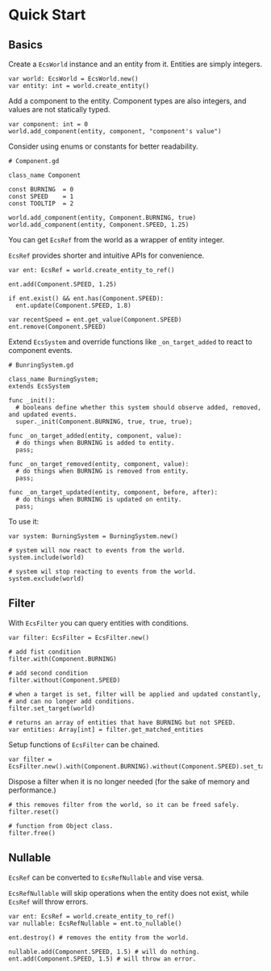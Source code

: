 # Quick Start
## Basics
Create a `EcsWorld` instance and an entity from it.
Entities are simply integers.
```
var world: EcsWorld = EcsWorld.new()
var entity: int = world.create_entity()
```

Add a component to the entity. Component types are also integers, and values are not statically typed.
```
var component: int = 0
world.add_component(entity, component, "component's value")
```

Consider using enums or constants for better readability.
```
# Component.gd

class_name Component

const BURNING  = 0
const SPEED    = 1
const TOOLTIP  = 2
```
```
world.add_component(entity, Component.BURNING, true)
world.add_component(entity, Component.SPEED, 1.25)
```
You can get `EcsRef` from the world as a wrapper of entity integer.

`EcsRef` provides shorter and intuitive APIs for convenience.
```
var ent: EcsRef = world.create_entity_to_ref()

ent.add(Component.SPEED, 1.25)

if ent.exist() && ent.has(Component.SPEED):
  ent.update(Component.SPEED, 1.8)

var recentSpeed = ent.get_value(Component.SPEED) 
ent.remove(Component.SPEED)
```

Extend `EcsSystem` and override functions like `_on_target_added` to react to component events. 
```
# BunringSystem.gd

class_name BurningSystem;
extends EcsSystem

func _init():
  # booleans define whether this system should observe added, removed, and updated events.
  super._init(Component.BURNING, true, true, true);

func _on_target_added(entity, component, value):
  # do things when BURNING is added to entity.
  pass;

func _on_target_removed(entity, component, value):
  # do things when BURNING is removed from entity.
  pass;

func _on_target_updated(entity, component, before, after):
  # do things when BURNING is updated on entity.
  pass;
```
To use it:
```
var system: BurningSystem = BurningSystem.new()

# system will now react to events from the world.
system.include(world)

# system wil stop reacting to events from the world.
system.exclude(world)
```
## Filter
With `EcsFilter` you can query entities with conditions.
```
var filter: EcsFilter = EcsFilter.new()

# add fist condition 
filter.with(Component.BURNING)

# add second condition
filter.without(Component.SPEED)

# when a target is set, filter will be applied and updated constantly,
# and can no longer add conditions.
filter.set_target(world)

# returns an array of entities that have BURNING but not SPEED.
var entities: Array[int] = filter.get_matched_entities
```

Setup functions of `EcsFilter` can be chained.
```
var filter = EcsFilter.new().with(Component.BURNING).without(Component.SPEED).set_target(world)
```

Dispose a filter when it is no longer needed (for the sake of memory and performance.)
```
# this removes filter from the world, so it can be freed safely.
filter.reset()

# function from Object class.
filter.free()
```
## Nullable
`EcsRef` can be converted to `EcsRefNullable` and vise versa.

`EcsRefNullable` will skip operations when the entity does not exist, while `EcsRef` will throw errors.
```
var ent: EcsRef = world.create_entity_to_ref()
var nullable: EcsRefNullable = ent.to_nullable()

ent.destroy() # removes the entity from the world.

nullable.add(Component.SPEED, 1.5) # will do nothing.
ent.add(Component.SPEED, 1.5) # will throw an error.
```
